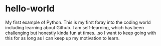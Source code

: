 # hello-world
My first example of Python.
This is my first foray into the coding world including learning about Github. I am self-learning, which has been challenging but honestly kinda fun at times...so I want to keep going with this for as long as I can keep up my motivation to learn.

